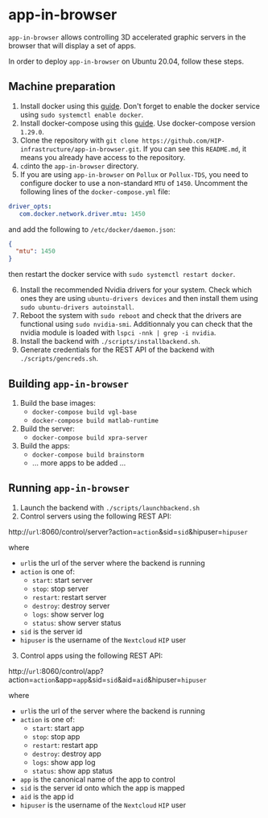 # app-in-browser

`app-in-browser` allows controlling 3D accelerated graphic servers in the browser that will display a set of apps.

In order to deploy `app-in-browser` on Ubuntu 20.04, follow these steps.


## Machine preparation
1. Install docker using this [guide](https://www.digitalocean.com/community/tutorials/how-to-install-and-use-docker-on-ubuntu-20-04). Don't forget to enable the docker service using `sudo systemctl enable docker`.
2. Install docker-compose using this [guide](https://www.digitalocean.com/community/tutorials/how-to-install-and-use-docker-compose-on-ubuntu-20-04). Use docker-compose version `1.29.0`.
3. Clone the repository with `git clone https://github.com/HIP-infrastructure/app-in-browser.git`. If you can see this `README.md`, it means you already have access to the repository.
4. `cd`into the `app-in-browser` directory.
5. If you are using `app-in-browser` on `Pollux` or `Pollux-TDS`, you need to configure docker to use a non-standard `MTU` of `1450`. Uncomment the following lines of the `docker-compose.yml` file:
```yaml
driver_opts:
   com.docker.network.driver.mtu: 1450
```
and add the following to `/etc/docker/daemon.json`:
```json
{
  "mtu": 1450
}
```
then restart the docker service with `sudo systemctl restart docker`.

6. Install the recommended Nvidia drivers for your system. Check which ones they are using `ubuntu-drivers devices` and then install them using `sudo ubuntu-drivers autoinstall`.
7. Reboot the system with `sudo reboot` and check that the drivers are functional using `sudo nvidia-smi`. Additionnaly you can check that the nvidia module is loaded with `lspci -nnk | grep -i nvidia`.
8. Install the backend with `./scripts/installbackend.sh`.
9. Generate credentials for the REST API of the backend with `./scripts/gencreds.sh`. 

## Building `app-in-browser`
1. Build the base images:
   * `docker-compose build vgl-base`
   * `docker-compose build matlab-runtime`
2. Build the server:
   * `docker-compose build xpra-server`
3. Build the apps:
   * `docker-compose build brainstorm`
   * ... more apps to be added ...
 
## Running `app-in-browser`
1. Launch the backend with `./scripts/launchbackend.sh`
2. Control servers using the following REST API:

http://`url`:8060/control/server?action=`action`&sid=`sid`&hipuser=`hipuser`

where
   * `url`is the url of the server where the backend is running
   * `action` is one of:
      * `start`: start server
      * `stop`: stop server
      * `restart`: restart server
      * `destroy`: destroy server
      * `logs`: show server log
      * `status`: show server status
   * `sid` is the server id
   * `hipuser` is the username of the `Nextcloud` `HIP` user
3. Control apps using the following REST API:

http://`url`:8060/control/app?action=`action`&app=`app`&sid=`sid`&aid=`aid`&hipuser=`hipuser`

where
   * `url`is the url of the server where the backend is running
   * `action` is one of:
      * `start`: start app
      * `stop`: stop app
      * `restart`: restart app
      * `destroy`: destroy app
      * `logs`: show app log
      * `status`: show app status
   * `app` is the canonical name of the app to control
   * `sid` is the server id onto which the app is mapped
   * `aid` is the app id
   * `hipuser` is the username of the `Nextcloud` `HIP` user
